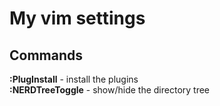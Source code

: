 # My vim settings
## Commands
**:PlugInstall** - install the plugins <br/>
**:NERDTreeToggle** - show/hide the directory tree
